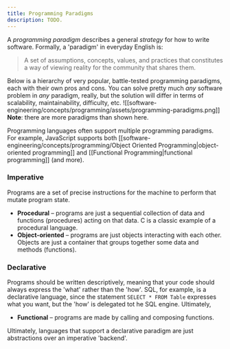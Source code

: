 ```yaml
---
title: Programming Paradigms
description: TODO.
---
```

A *programming paradigm* describes a general *strategy* for how to write software. Formally, a 'paradigm' in everyday English is:
> A set of assumptions, concepts, values, and practices that constitutes a way of viewing reality for the community that shares them.

Below is a hierarchy of very popular, battle-tested programming paradigms, each with their own pros and cons. You can solve pretty much *any* software problem in *any* paradigm, really, but the solution will differ in terms of scalability, maintainability, difficulty, etc.
![[software-engineering/concepts/programming/assets/programming-paradigms.png]]
**Note**: there are more paradigms than shown here.

Programming languages often support multiple programming paradigms. For example, JavaScript supports both [[software-engineering/concepts/programming/Object Oriented Programming|object-oriented programming]] and [[Functional Programming|functional programming]] (and more).

### Imperative
Programs are a set of precise instructions for the machine to perform that mutate program state.
- **Procedural** – programs are just a sequential collection of data and functions (procedures) acting on that data. C is a classic example of a procedural language.
- **Object-oriented** – programs are just objects interacting with each other. Objects are just a container that groups together some data and methods (functions). 

### Declarative
Programs should be written descriptively, meaning that your code should always express the 'what' rather than the 'how'. SQL, for example, is a declarative language, since the statement `SELECT * FROM Table` expresses what you want, but the 'how' is delegated tot he SQL engine. Ultimately, 
- **Functional** – programs are made by calling and composing functions.

Ultimately, languages that support a declarative paradigm are just abstractions over an imperative 'backend'.
